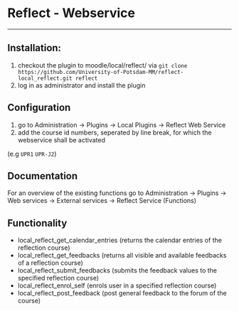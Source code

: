 # Reflect - Webservice
------------------------------------------

## Installation:
1. checkout the plugin to moodle/local/reflect/ via ```git clone https://github.com/University-of-Potsdam-MM/reflect-local_reflect.git reflect```
2. log in as  administrator and install the plugin

## Configuration

1. go to Administration -> Plugins -> Local Plugins -> Reflect Web Service
2. add the course id numbers, seperated by line break, for which the webservice shall be activated

(e.g ```UPR1```
```UPR-J2```)

## Documentation

For an overview of the existing functions go to Administration -> Plugins -> Web services -> External services -> Reflect Service (Functions)

## Functionality
* local_reflect_get_calendar_entries	(returns the calendar entries of the reflection course)
* local_reflect_get_feedbacks	(returns all visible and available feedbacks of a reflection course)
* local_reflect_submit_feedbacks	(submits the feedback values to the specified reflection course)
* local_reflect_enrol_self	(enrols user in a specified reflection course)
* local_reflect_post_feedback	(post general feedback to the forum of the course)
